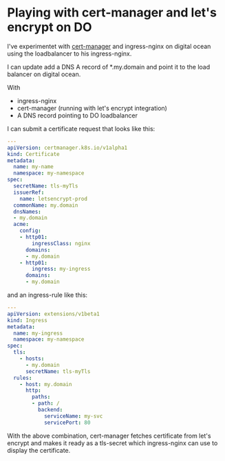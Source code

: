 # Playing with cert-manager and let's encrypt on DO

I've experimentet with [cert-manager](https://github.com/jetstack/cert-manager) and ingress-nginx on digital ocean using the loadbalancer to his ingress-nginx.

I can update add a DNS A record of *.my.domain and point it to the load balancer on digital ocean.

With 
* ingress-nginx
* cert-manager (running with let's encrypt integration)
* A DNS record pointing to DO loadbalancer

I can submit a certificate request that looks like this:

```yaml
---
apiVersion: certmanager.k8s.io/v1alpha1
kind: Certificate
metadata:
  name: my-name
  namespace: my-namespace
spec:
  secretName: tls-myTls
  issuerRef:
    name: letsencrypt-prod
  commonName: my.domain
  dnsNames:
  - my.domain
  acme:
    config:
    - http01:
        ingressClass: nginx
      domains:
      - my.domain
    - http01:
        ingress: my-ingress
      domains:
      - my.domain
```

and an ingress-rule like this:

```yaml
---
apiVersion: extensions/v1beta1
kind: Ingress
metadata:
  name: my-ingress
  namespace: my-namespace
spec:
  tls:
    - hosts:
      - my.domain
      secretName: tls-myTls
  rules:
    - host: my.domain
      http:
        paths:
        - path: /
          backend:
            serviceName: my-svc
            servicePort: 80
```
With the above combination, cert-manager fetches certificate from let's encrypt and makes it ready as a tls-secret which ingress-nginx can use to display the certificate.
